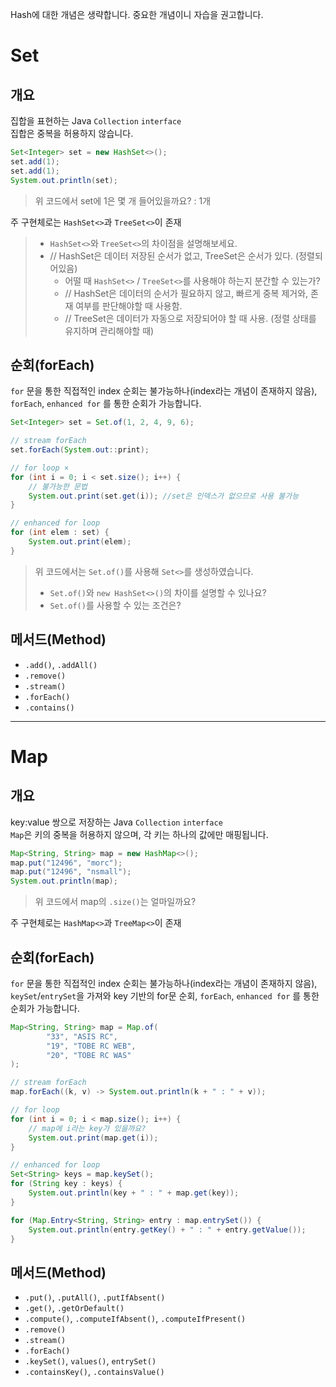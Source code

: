 Hash에 대한 개념은 생략합니다. 중요한 개념이니 자습을 권고합니다.

# Set
## 개요
집합을 표현하는 Java `Collection` `interface`  
집합은 중복을 허용하지 않습니다.
```java
Set<Integer> set = new HashSet<>();
set.add(1);
set.add(1);
System.out.println(set);
```
> 위 코드에서 set에 1은 몇 개 들어있을까요? : 1개

주 구현체로는 `HashSet<>`과 `TreeSet<>`이 존재

> - `HashSet<>`와 `TreeSet<>`의 차이점을 설명해보세요.
> - // HashSet은 데이터 저장된 순서가 없고, TreeSet은 순서가 있다. (정렬되어있음)
>   - 어떨 때 `HashSet<>` / `TreeSet<>`를 사용해야 하는지 분간할 수 있는가?
>   - // HashSet은 데이터의 순서가 필요하지 않고, 빠르게 중복 제거와, 존재 여부를 판단해야할 때 사용함.
>   - // TreeSet은 데이터가 자동으로 저장되어야 할 때 사용. (정렬 상태를 유지하며 관리해야할 때)

## 순회(forEach)
`for` 문을 통한 직접적인 index 순회는 불가능하나(index라는 개념이 존재하지 않음), `forEach`, `enhanced for` 를 통한 순회가 가능합니다.
```java
Set<Integer> set = Set.of(1, 2, 4, 9, 6);

// stream forEach
set.forEach(System.out::print);

// for loop ×
for (int i = 0; i < set.size(); i++) { 
    // 불가능한 문법
    System.out.print(set.get(i)); //set은 인덱스가 없으므로 사용 불가능
}

// enhanced for loop
for (int elem : set) {
    System.out.print(elem);
}
```

> 위 코드에서는 `Set.of()`를 사용해 `Set<>`를 생성하였습니다.
> - `Set.of()`와 `new HashSet<>()`의 차이를 설명할 수 있나요?
> - `Set.of()`를 사용할 수 있는 조건은?

## 메서드(Method)
- `.add()`, `.addAll()`
- `.remove()`
- `.stream()`
- `.forEach()`
- `.contains()`

<hr/>

# Map
## 개요
key:value 쌍으로 저장하는 Java `Collection` `interface`  
`Map`은 키의 중복을 허용하지 않으며, 각 키는 하나의 값에만 매핑됩니다.
```java
Map<String, String> map = new HashMap<>();
map.put("12496", "morc");
map.put("12496", "nsmall");
System.out.println(map);
```
> 위 코드에서 map의 `.size()`는 얼마일까요?

주 구현체로는 `HashMap<>`과 `TreeMap<>`이 존재

## 순회(forEach)
`for` 문을 통한 직접적인 index 순회는 불가능하나(index라는 개념이 존재하지 않음), `keySet`/`entrySet`을 가져와 key 기반의 for문 순회, `forEach`, `enhanced for` 를 통한 순회가 가능합니다.
```java
Map<String, String> map = Map.of(
        "33", "ASIS RC",
        "19", "TOBE RC WEB",
        "20", "TOBE RC WAS"
);

// stream forEach
map.forEach((k, v) -> System.out.println(k + " : " + v));

// for loop
for (int i = 0; i < map.size(); i++) {
    // map에 i라는 key가 있을까요?
    System.out.print(map.get(i));
}

// enhanced for loop
Set<String> keys = map.keySet();
for (String key : keys) {
    System.out.println(key + " : " + map.get(key));
}

for (Map.Entry<String, String> entry : map.entrySet()) {
    System.out.println(entry.getKey() + " : " + entry.getValue());
}
```

## 메서드(Method)
- `.put()`, `.putAll()`, `.putIfAbsent()`
- `.get()`, `.getOrDefault()`
- `.compute()`, `.computeIfAbsent()`, `.computeIfPresent()`
- `.remove()`
- `.stream()`
- `.forEach()`
- `.keySet()`, `values()`, `entrySet()`
- `.containsKey()`, `.containsValue()`
